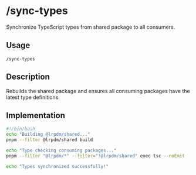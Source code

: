 # /sync-types

Synchronize TypeScript types from shared package to all consumers.

## Usage
```
/sync-types
```

## Description
Rebuilds the shared package and ensures all consuming packages have the latest type definitions.

## Implementation
```bash
#!/bin/bash
echo "Building @lrpdm/shared..."
pnpm --filter @lrpdm/shared build

echo "Type checking consuming packages..."
pnpm --filter "@lrpdm/*" --filter="!@lrpdm/shared" exec tsc --noEmit

echo "Types synchronized successfully!"
```